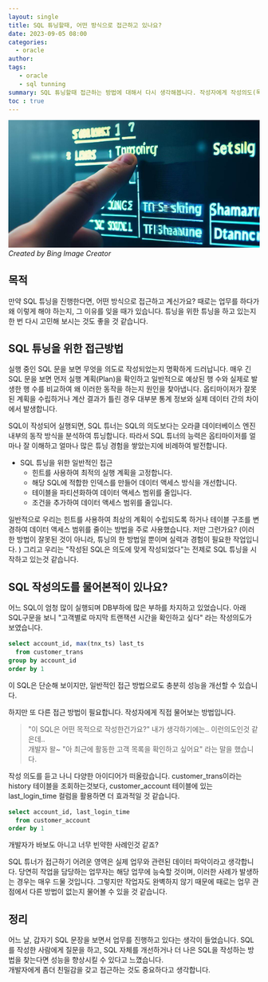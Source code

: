 ```yaml
---
layout: single
title: SQL 튜닝할때, 어떤 방식으로 접근하고 있나요?
date: 2023-09-05 08:00
categories: 
  - oracle
author: 
tags: 
   - oracle
   - sql tunning
summary: SQL 튜닝할때 접근하는 방법에 대해서 다시 생각해봅니다. 작성자에게 작성의도(목적)를 물어봤으면 좋겠어요.
toc : true
---
```


![SQL튜닝접근?](https://github.com/kosate/kosate.github.io/blob/736974f01d1e3c21e1e8e1558505e87128f72856/assets/images/blog/sql-tuning-approch.jpg?raw=true)
*Created by Bing Image Creator*

## 목적

만약 SQL 튜닝을 진행한다면, 어떤 방식으로 접근하고 계신가요? 때로는 업무를 하다가 왜 이렇게 해야 하는지, 그 이유를 잊을 때가 있습니다. 튜닝을 위한 튜닝을 하고 있는지 한 번 다시 고민해 보시는 것도 좋을 것 같습니다.

## SQL 튜닝을 위한 접근방법

실행 중인 SQL 문을 보면 무엇을 의도로 작성되었는지 명확하게 드러납니다. 매우 긴 SQL 문을 보면 먼저 실행 계획(Plan)을 확인하고 일반적으로 예상된 행 수와 실제로 발생한 행 수를 비교하여 왜 이러한 동작을 하는지 원인을 찾아냅니다. 옵티마이저가 잘못된 계획을 수립하거나 계산 결과가 틀린 경우 대부분 통계 정보와 실제 데이터 간의 차이에서 발생합니다.

SQL이 작성되어 실행되면, SQL 튜너는 SQL의 의도보다는 오라클 데이터베이스 엔진 내부의 동작 방식을 분석하여 튜닝합니다. 따라서 SQL 튜너의 능력은 옵티마이저를 얼마나 잘 이해하고 얼마나 많은 튜닝 경험을 쌓았는지에 비례하여 발전합니다.

- SQL 튜닝을 위한 일반적인 접근
  - 힌트를 사용하여 최적의 실행 계획을 고정합니다.
  - 해당 SQL에 적합한 인덱스를 만들어 데이터 액세스 방식을 개선합니다.
  - 테이블을 파티션화하여 데이터 액세스 범위를 줄입니다.
  - 조건을 추가하여 데이터 액세스 범위를 줄입니다.

일반적으로 우리는 힌트를 사용하여 최상의 계획이 수립되도록 하거나 테이블 구조를 변경하여 데이터 액세스 범위를 줄이는 방법을 주로 사용했습니다. 저만 그런가요? (이러한 방법이 잘못된 것이 아니라, 튜닝의 한 방법일 뿐이며 실력과 경험이 필요한 작업입니다. )
그리고 우리는 "작성된 SQL은 의도에 맞게 작성되었다"는 전제로 SQL 튜닝을 시작하고 있는것 같습니다. 

## SQL 작성의도를 물어본적이 있나요?

어느 SQL이 엄청 많이 실행되며 DB부하에 많은 부하를 차지하고 있었습니다. 
아래 SQL구문을 보니 "고객별로 마지막 트랜잭션 시간을 확인하고 싶다"  라는 작성의도가 보였습니다.

```sql
select account_id, max(tnx_ts) last_ts
  from customer_trans
group by account_id 
order by 1
```
이 SQL은 단순해 보이지만, 일반적인 접근 방법으로도 충분히 성능을 개선할 수 있습니다.

하지만 또 다른 접근 방법이 필요합니다. 작성자에게 직접 물어보는 방법입니다.

> "이 SQL은 어떤 목적으로 작성한건가요?" 내가 생각하기에는.. 이런의도인것 같은데.. <br>
> 개발자 왈~ "아 최근에 활동한 고객 목록을 확인하고 싶어요" 라는 말을 했습니다.

작성 의도를 듣고 나니 다양한 아이디어가 떠올랐습니다.
customer_trans이라는 history 테이블을 조회하는것보다, 
customer_account 테이블에 있는last_login_time 컬럼을 활용하면 더 효과적일 것 같습니다.

```sql
select account_id, last_login_time
  from customer_account
order by 1
```

개발자가 바보도 아니고 너무 빈약한 사례인것 같죠?

SQL 튜너가 접근하기 어려운 영역은 실제 업무와 관련된 데이터 파악이라고 생각합니다. 
당연히 작업을 담당하는 업무자는 해당 업무에 능숙할 것이며, 이러한 사례가 발생하는 경우는 매우 드물 것입니다. 그렇지만 작업자도 완벽하지 않기 때문에 때로는 업무 관점에서 다른 방법이 없는지 물어볼 수 있을 것 같습니다.

## 정리

어느 날, 갑자기 SQL 문장을 보면서 업무를 진행하고 있다는 생각이 들었습니다. SQL를 작성한 사람에게 질문을 하고, SQL 자체를 개선하거나 더 나은 SQL을 작성하는 방법을 찾는다면 성능을 향상시킬 수 있다고 느꼈습니다.  <br>
개발자에게 좀더 친밀감을 갖고 접근하는 것도 중요하다고 생각합니다.